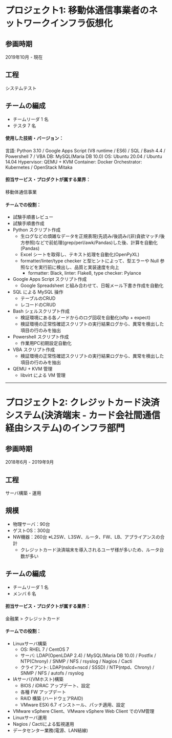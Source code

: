 # プロジェクト1: 移動体通信事業者のネットワークインフラ仮想化

## 参画時期

2019年10月 - 現在

## 工程

システムテスト

## チームの編成

- チームリーダ 1 名
- テスタ 7 名

<!-- ## チームの特徴・課題（100~200 文字程度） -->

#### 使用した技術・バージョン：

言語: Python 3.10 / Google Apps Script (V8 runtime / ES6) / SQL / Bash 4.4 / Powershell 7 / VBA
DB: MySQL(Maria DB 10.0)
OS: Ubuntu 20.04 / Ubuntu 14.04
Hypervisor: QEMU + KVM
Container: Docker
Orchestrator: Kubernetes / OpenStack Mitaka

#### 担当サービス・プロダクトが属する業界：

移動体通信事業

<!-- #### サービス固有の技術的特徴：

例)
〜なため高い堅牢性が求められる
〜なため仕様変更が頻繁に繰り返される 等
※特に思いつかない場合は項目を削除しても問題ありません -->

#### チームでの役割：

- 試験手順書レビュー
- 試験手順書作成
- Python スクリプト作成
  - 生ログなどの煩雑なデータを正規表現(先読み/後読み/(非)貪欲マッチ/後方参照)などで前処理(grep/perl/awk/Pandas)した後、計算を自動化(Pandas)
  - Excel シートを取得し、テキスト処理を自動化(OpenPyXL)
  - formatter/linter/type checker と型ヒントによって、型エラーや Null 参照などを実行前に検出し、品質と実装速度を向上
    - formatter: Black, linter: Flake8, type checker: Pylance
- Google Apps Script スクリプト作成
  - Google Spreadsheet と組み合わせて、日報メール下書き作成を自動化
- SQL による MySQL 操作
  - テーブルのCRUD
  - レコードのCRUD
- Bash シェルスクリプト作成
  - 検証環境にある各ノードからのログ回収を自動化(sftp + expect)
  - 検証環境の正常性確認スクリプトの実行結果ログから、異常を検出した項目の行のみを抽出
- Powershell スクリプト作成
  - 作業用PC初期設定自動化
- VBA スクリプト作成
  - 検証環境の正常性確認スクリプトの実行結果ログから、異常を検出した項目の行のみを抽出
- QEMU + KVM 管理
  - libvirt による VM 管理

<!-- ## チームの課題と自身が工夫したこと（80~200 文字程度）

- 〜という課題が常態化していたため、XXX を導入した
- 〜という課題に対して、XXX を提案し、チームに波及させた

## 成果（数値 or 表彰 or 誰に喜んでもらったか等 80 文字程度）

- 〜におけるコストを XX％削減することができた
- 〜に貢献した結果、メンバーから XXX というコメントをいただいた -->

---

# プロジェクト2: クレジットカード決済システム(決済端末 - カード会社間通信経由システム)のインフラ部門

## 参画時期

2018年6月 - 2019年9月

## 工程

サーバ構築・運用

## 規模

  - 物理サーバ：90台
  - ゲストOS：300台
  - NW機器：260台 ※L2SW、L3SW、ルータ、FW、LB、アプライアンスの合計
    - クレジットカード決済端末を導入されるユーザ様が多いため、ルータ台数が多い

## チームの編成

- チームリーダ 1 名
- メンバ 6 名

<!-- ## チームの特徴・課題（100~200 文字程度） -->

#### 担当サービス・プロダクトが属する業界：

金融業 > クレジットカード

<!-- #### サービス固有の技術的特徴：

例)
〜なため高い堅牢性が求められる
〜なため仕様変更が頻繁に繰り返される 等
※特に思いつかない場合は項目を削除しても問題ありません -->

#### チームでの役割：

- Linuxサーバ構築
  - OS: RHEL 7 / CentOS 7
  - サーバ: LDAP(OpenLDAP 2.4) / MySQL(Maria DB 10.0) / Postfix / NTP(Chrony) / SNMP / NFS / rsyslog / Nagios / Cacti
  - クライアント: LDAP(nslcd+nscd / SSSD) / NTP(ntpd、Chrony) / SNMP / NFS / autofs / rsyslog
- IAサーバ(VMホスト)構築
  - BIOS / iDRAC アップデート、設定
  - 各種 FW アップデート
  - RAID 構築 (ハードウェアRAID)
  - VMware ESXi 6.7 インストール、パッチ適用、設定
- VMware vSphere Client、VMware vSphere Web Client でのVM管理
- Linuxサーバ運用
- Nagios / Cactiによる監視運用
- データセンター業務(電源、LAN結線)

<!-- ## チームの課題と自身が工夫したこと（80~200 文字程度）

- 〜という課題が常態化していたため、XXX を導入した
- 〜という課題に対して、XXX を提案し、チームに波及させた

## 成果（数値 or 表彰 or 誰に喜んでもらったか等 80 文字程度）

- 〜におけるコストを XX％削減することができた
- 〜に貢献した結果、メンバーから XXX というコメントをいただいた -->
